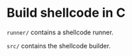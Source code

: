 # Build shellcode in C

`runner/` contains a shellcode runner.

`src/` contains the shellcode builder.
